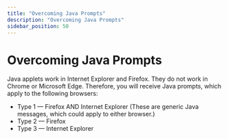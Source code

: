 ```yaml
---
title: "Overcoming Java Prompts"
description: "Overcoming Java Prompts"
sidebar_position: 50
---
```


# Overcoming Java Prompts

Java applets work in Internet Explorer and Firefox. They do not work in Chrome or Microsoft Edge.
Therefore, you will receive Java prompts, which apply to the following browsers:

- Type 1 — Firefox AND Internet Explorer (These are generic Java messages, which could apply to
  either browser.)
- Type 2 — Firefox
- Type 3 — Internet Explorer
